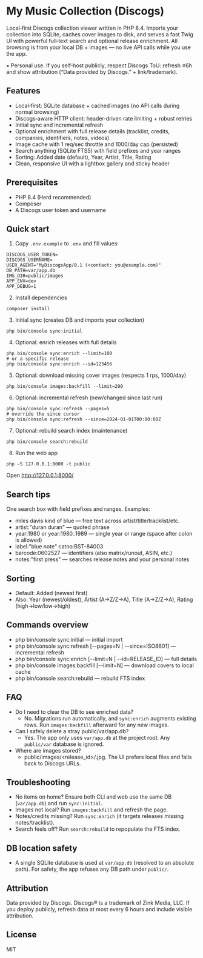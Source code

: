 # My Music Collection (Discogs)

Local‑first Discogs collection viewer written in PHP 8.4. Imports your collection into SQLite, caches cover images to disk, and serves a fast Twig UI with powerful full‑text search and optional release enrichment. All browsing is from your local DB + images — no live API calls while you use the app.

• Personal use. If you self‑host publicly, respect Discogs ToU: refresh ≤6h and show attribution (“Data provided by Discogs.” + link/trademark).

## Features
- Local‑first: SQLite database + cached images (no API calls during normal browsing)
- Discogs‑aware HTTP client: header‑driven rate limiting + robust retries
- Initial sync and incremental refresh
- Optional enrichment with full release details (tracklist, credits, companies, identifiers, notes, videos)
- Image cache with 1 req/sec throttle and 1000/day cap (persisted)
- Search anything (SQLite FTS5) with field prefixes and year ranges
- Sorting: Added date (default), Year, Artist, Title, Rating
- Clean, responsive UI with a lightbox gallery and sticky header

## Prerequisites
- PHP 8.4 (Herd recommended)
- Composer
- A Discogs user token and username

## Quick start
1) Copy `.env.example` to `.env` and fill values:

```
DISCOGS_USER_TOKEN=
DISCOGS_USERNAME=
USER_AGENT="MyDiscogsApp/0.1 (+contact: you@example.com)"
DB_PATH=var/app.db
IMG_DIR=public/images
APP_ENV=dev
APP_DEBUG=1
```

2) Install dependencies
```
composer install
```

3) Initial sync (creates DB and imports your collection)
```
php bin/console sync:initial
```

4) Optional: enrich releases with full details
```
php bin/console sync:enrich --limit=100
# or a specific release
php bin/console sync:enrich --id=123456
```

5) Optional: download missing cover images (respects 1 rps, 1000/day)
```
php bin/console images:backfill --limit=200
```

6) Optional: incremental refresh (new/changed since last run)
```
php bin/console sync:refresh --pages=5
# override the since cursor
php bin/console sync:refresh --since=2024-01-01T00:00:00Z
```

7) Optional: rebuild search index (maintenance)
```
php bin/console search:rebuild
```

8) Run the web app
```
php -S 127.0.0.1:8000 -t public
```
Open http://127.0.0.1:8000/

## Search tips
One search box with field prefixes and ranges. Examples:
- miles davis kind of blue — free text across artist/title/tracklist/etc.
- artist:"duran duran" — quoted phrase
- year:1980 or year:1980..1989 — single year or range (space after colon is allowed)
- label:"blue note" catno:BST-84003
- barcode:0602527 — identifiers (also matrix/runout, ASIN, etc.)
- notes:"first press" — searches release notes and your personal notes

## Sorting
- Default: Added (newest first)
- Also: Year (newest/oldest), Artist (A→Z/Z→A), Title (A→Z/Z→A), Rating (high→low/low→high)

## Commands overview
- php bin/console sync:initial — initial import
- php bin/console sync:refresh [--pages=N | --since=ISO8601] — incremental refresh
- php bin/console sync:enrich [--limit=N | --id=RELEASE_ID] — full details
- php bin/console images:backfill [--limit=N] — download covers to local cache
- php bin/console search:rebuild — rebuild FTS index

## FAQ
- Do I need to clear the DB to see enriched data?
  - No. Migrations run automatically, and `sync:enrich` augments existing rows. Run `images:backfill` afterward for any new images.
- Can I safely delete a stray public/var/app.db?
  - Yes. The app only uses `var/app.db` at the project root. Any `public/var` database is ignored.
- Where are images stored?
  - public/images/<release_id>/<sha1>.jpg. The UI prefers local files and falls back to Discogs URLs.

## Troubleshooting
- No items on home? Ensure both CLI and web use the same DB (`var/app.db`) and run `sync:initial`.
- Images not local? Run `images:backfill` and refresh the page.
- Notes/credits missing? Run `sync:enrich` (it targets releases missing notes/tracklist).
- Search feels off? Run `search:rebuild` to repopulate the FTS index.

## DB location safety
- A single SQLite database is used at `var/app.db` (resolved to an absolute path). For safety, the app refuses any DB path under `public/`.

## Attribution
Data provided by Discogs. Discogs® is a trademark of Zink Media, LLC. If you deploy publicly, refresh data at most every 6 hours and include visible attribution.

## License
MIT
